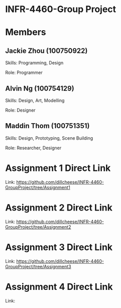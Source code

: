 # INFR-4460-Group Project

# Members
## Jackie Zhou (100750922)
Skills: Programming, Design 

Role: Programmer

## Alvin Ng (100754129)
Skills: Design, Art, Modelling    

Role: Designer

## Maddin Thom (100751351)
Skills: Design, Prototyping, Scene Building

Role: Researcher, Designer


# Assignment 1 Direct Link
Link: https://github.com/dillcheese/INFR-4460-GroupProject/tree/Assignment1

# Assignment 2 Direct Link
Link: https://github.com/dillcheese/INFR-4460-GroupProject/tree/Assignment2 

# Assignment 3 Direct Link
Link: https://github.com/dillcheese/INFR-4460-GroupProject/tree/Assignment3

# Assignment 4 Direct Link
Link:
